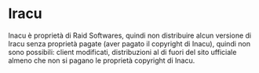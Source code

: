 # Iracu

Inacu è proprietà di Raid Softwares, quindi non distribuire alcun versione di Iracu senza proprietà pagate (aver pagato il copyright di Inacu), quindi non sono possibili: client modificati, distribuzioni al di fuori del sito ufficiale almeno che non si pagano le proprietà copyright di Inacu.
